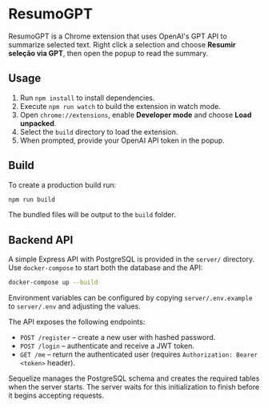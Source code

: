 # ResumoGPT

ResumoGPT is a Chrome extension that uses OpenAI's GPT API to summarize selected text. Right click a selection and choose **Resumir seleção via GPT**, then open the popup to read the summary.

## Usage

1. Run `npm install` to install dependencies.
2. Execute `npm run watch` to build the extension in watch mode.
3. Open `chrome://extensions`, enable **Developer mode** and choose **Load unpacked**.
4. Select the `build` directory to load the extension.
5. When prompted, provide your OpenAI API token in the popup.

## Build

To create a production build run:

```bash
npm run build
```

The bundled files will be output to the `build` folder.

## Backend API

A simple Express API with PostgreSQL is provided in the `server/` directory. Use `docker-compose` to start both the database and the API:

```bash
docker-compose up --build
```

Environment variables can be configured by copying `server/.env.example` to `server/.env` and adjusting the values.

The API exposes the following endpoints:

- `POST /register` – create a new user with hashed password.
- `POST /login` – authenticate and receive a JWT token.
- `GET /me` – return the authenticated user (requires `Authorization: Bearer <token>` header).

Sequelize manages the PostgreSQL schema and creates the required tables when the server starts.
The server waits for this initialization to finish before it begins accepting requests.
